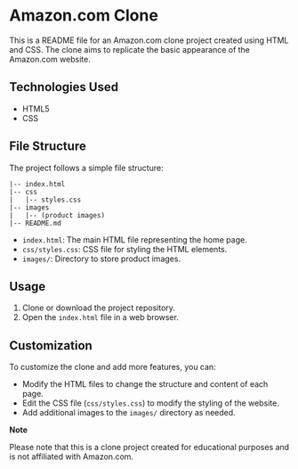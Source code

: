 # Amazon.com Clone

This is a README file for an Amazon.com clone project created using HTML and CSS. The clone aims to replicate the basic appearance of the Amazon.com website.

## Technologies Used

- HTML5
- CSS

## File Structure

The project follows a simple file structure:

```
|-- index.html
|-- css
|   |-- styles.css
|-- images
|   |-- (product images)
|-- README.md
```

- `index.html`: The main HTML file representing the home page.
- `css/styles.css`: CSS file for styling the HTML elements.
- `images/`: Directory to store product images.

## Usage

1. Clone or download the project repository.
2. Open the `index.html` file in a web browser.

## Customization

To customize the clone and add more features, you can:

- Modify the HTML files to change the structure and content of each page.
- Edit the CSS file (`css/styles.css`) to modify the styling of the website.
- Add additional images to the `images/` directory as needed.

**Note**

Please note that this is a clone project created for educational purposes and is not affiliated with Amazon.com.
